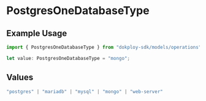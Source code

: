 # PostgresOneDatabaseType

## Example Usage

```typescript
import { PostgresOneDatabaseType } from "dokploy-sdk/models/operations";

let value: PostgresOneDatabaseType = "mongo";
```

## Values

```typescript
"postgres" | "mariadb" | "mysql" | "mongo" | "web-server"
```
